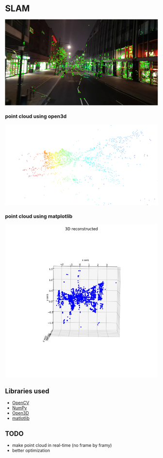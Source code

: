 # SLAM

![](output/slam_frame.png)
### point cloud using open3d
![](output/slam_open3d.png)
### point cloud using matplotlib
![](output/slam_plt.png)

## Libraries used
* [OpenCV](https://opencv.org/)
* [NumPy](https://numpy.org/)
* [Open3D](http://www.open3d.org/)
* [matlotlib](https://matplotlib.org/)

## TODO
* make point cloud in real-time (no  frame by framy)
* better optimization
